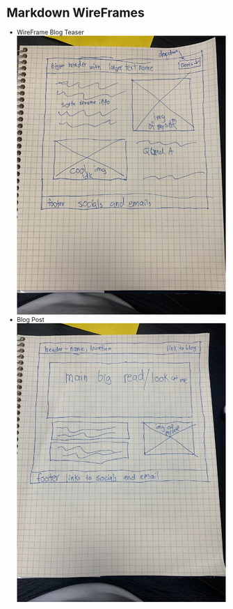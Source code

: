 # Markdown WireFrames
- WireFrame Blog Teaser
![Blog Teaser](/images/wireframe%20teaser.jpeg) 
- Blog Post
![Blog Post](/images/wireframe%20blog.jpeg) 
